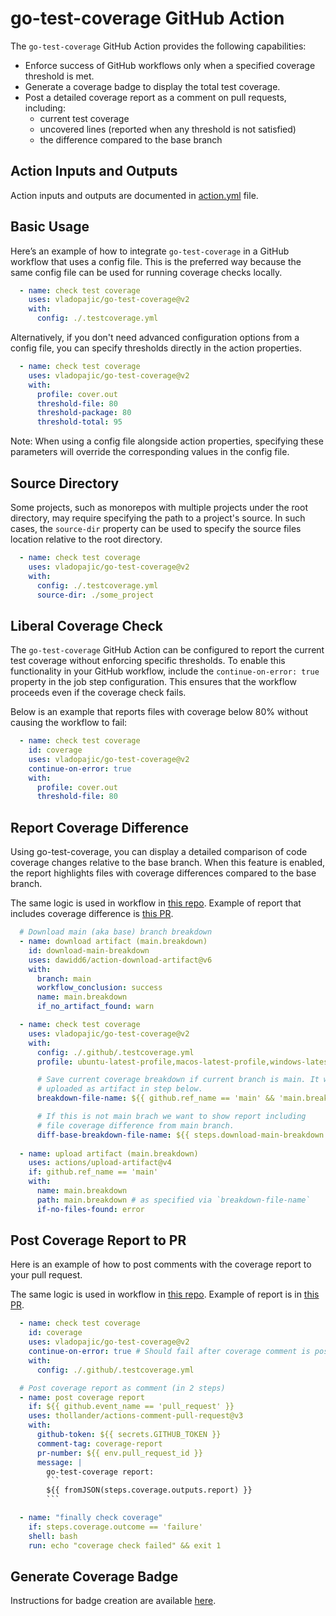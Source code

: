 # go-test-coverage GitHub Action

The `go-test-coverage` GitHub Action provides the following capabilities:
- Enforce success of GitHub workflows only when a specified coverage threshold is met.
- Generate a coverage badge to display the total test coverage.
- Post a detailed coverage report as a comment on pull requests, including:
  - current test coverage
  - uncovered lines (reported when any threshold is not satisfied)
  - the difference compared to the base branch

## Action Inputs and Outputs

Action inputs and outputs are documented in [action.yml](/action.yml) file.


## Basic Usage

Here’s an example of how to integrate `go-test-coverage` in a GitHub workflow that uses a config file. This is the preferred way because the same config file can be used for running coverage checks locally.

```yml
  - name: check test coverage
    uses: vladopajic/go-test-coverage@v2
    with:
      config: ./.testcoverage.yml
```

Alternatively, if you don't need advanced configuration options from a config file, you can specify thresholds directly in the action properties.

```yml
  - name: check test coverage
    uses: vladopajic/go-test-coverage@v2
    with:
      profile: cover.out
      threshold-file: 80
      threshold-package: 80
      threshold-total: 95
```

Note: When using a config file alongside action properties, specifying these parameters will override the corresponding values in the config file.

## Source Directory

Some projects, such as monorepos with multiple projects under the root directory, may require specifying the path to a project's source.
In such cases, the `source-dir` property can be used to specify the source files location relative to the root directory.

```yml
  - name: check test coverage
    uses: vladopajic/go-test-coverage@v2
    with:
      config: ./.testcoverage.yml
      source-dir: ./some_project
```

## Liberal Coverage Check

The `go-test-coverage` GitHub Action can be configured to report the current test coverage without enforcing specific thresholds. To enable this functionality in your GitHub workflow, include the `continue-on-error: true` property in the job step configuration. This ensures that the workflow proceeds even if the coverage check fails.

Below is an example that reports files with coverage below 80% without causing the workflow to fail:
```yml
  - name: check test coverage
    id: coverage
    uses: vladopajic/go-test-coverage@v2
    continue-on-error: true
    with:
      profile: cover.out
      threshold-file: 80
```

## Report Coverage Difference

Using go-test-coverage, you can display a detailed comparison of code coverage changes relative to the base branch. When this feature is enabled, the report highlights files with coverage differences compared to the base branch.

The same logic is used in workflow in [this repo](/.github/workflows/test.yml). 
Example of report that includes coverage difference is [this PR](https://github.com/vladopajic/go-test-coverage/pull/129).

```yml
  # Download main (aka base) branch breakdown
  - name: download artifact (main.breakdown)
    id: download-main-breakdown
    uses: dawidd6/action-download-artifact@v6
    with:
      branch: main
      workflow_conclusion: success
      name: main.breakdown
      if_no_artifact_found: warn

  - name: check test coverage
    uses: vladopajic/go-test-coverage@v2
    with:
      config: ./.github/.testcoverage.yml
      profile: ubuntu-latest-profile,macos-latest-profile,windows-latest-profile

      # Save current coverage breakdown if current branch is main. It will be  
      # uploaded as artifact in step below.
      breakdown-file-name: ${{ github.ref_name == 'main' && 'main.breakdown' || '' }}

      # If this is not main brach we want to show report including
      # file coverage difference from main branch.
      diff-base-breakdown-file-name: ${{ steps.download-main-breakdown.outputs.found_artifact == 'true' && 'main.breakdown' || '' }}
    
  - name: upload artifact (main.breakdown)
    uses: actions/upload-artifact@v4
    if: github.ref_name == 'main'
    with:
      name: main.breakdown
      path: main.breakdown # as specified via `breakdown-file-name`
      if-no-files-found: error
```

## Post Coverage Report to PR

Here is an example of how to post comments with the coverage report to your pull request. 

The same logic is used in workflow in [this repo](/.github/workflows/test.yml).
Example of report is in [this PR](https://github.com/vladopajic/go-test-coverage/pull/129).

```yml
  - name: check test coverage
    id: coverage
    uses: vladopajic/go-test-coverage@v2
    continue-on-error: true # Should fail after coverage comment is posted
    with:
      config: ./.github/.testcoverage.yml

  # Post coverage report as comment (in 2 steps)
  - name: post coverage report
    if: ${{ github.event_name == 'pull_request' }}
    uses: thollander/actions-comment-pull-request@v3
    with:
      github-token: ${{ secrets.GITHUB_TOKEN }}
      comment-tag: coverage-report
      pr-number: ${{ env.pull_request_id }}
      message: |
        go-test-coverage report:
        ```
        ${{ fromJSON(steps.coverage.outputs.report) }}
        ```

  - name: "finally check coverage"
    if: steps.coverage.outcome == 'failure'
    shell: bash
    run: echo "coverage check failed" && exit 1
```

## Generate Coverage Badge

Instructions for badge creation are available [here](./badge.md).

